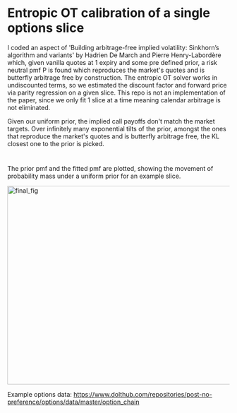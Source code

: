 # Entropic OT calibration of a single options slice 

I coded an aspect of 'Building arbitrage-free implied volatility: Sinkhorn’s algorithm and variants' by Hadrien De March and Pierre Henry-Labordère which, given vanilla quotes at 1 expiry and some pre defined prior, a risk neutral pmf P is found which reproduces the market's quotes and is butterfly arbitrage free by construction. The entropic OT solver works in undiscounted terms, so we estimated the discount factor and forward price via parity regression on a given slice. This repo is not an implementation of the paper, since we only fit 1 slice at a time meaning calendar arbitrage is not eliminated. 

Given our uniform prior, the implied call payoffs don't match the market targets. Over infinitely many exponential tilts of the prior, amongst the ones that reproduce the market's quotes and is butterfly arbitrage free, the KL closest one to the prior is picked.

#

The prior pmf and the fitted pmf are plotted, showing the movement of probability mass under a uniform prior for an example slice.

<img width="800" height="450" alt="final_fig" src="https://github.com/user-attachments/assets/d1c7dec1-9845-414f-9b9f-9ab73a7f3fcf" />

Example options data: https://www.dolthub.com/repositories/post-no-preference/options/data/master/option_chain
